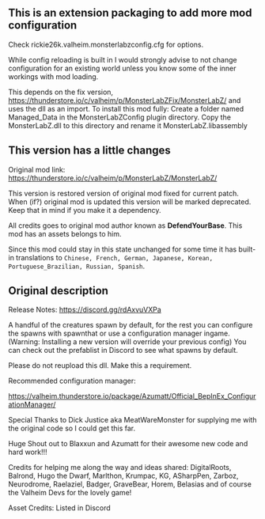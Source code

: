 ## This is an extension packaging to add more mod configuration
Check rickie26k.valheim.monsterlabzconfig.cfg for options.

While config reloading is built in I would strongly advise to not change
configuration for an existing world unless you know some of the inner workings
with mod loading.

This depends on the fix version, https://thunderstore.io/c/valheim/p/MonsterLabZFix/MonsterLabZ/
and uses the dll as an import. To install this mod fully:
Create a folder named Managed_Data in the MonsterLabZConfig plugin directory.
Copy the MonsterLabZ.dll to this directory and rename it MonsterLabZ.libassembly

## This version has a little changes

Original mod link: https://thunderstore.io/c/valheim/p/MonsterLabZ/MonsterLabZ/

This version is restored version of original mod fixed for current patch. When (if?) original mod is updated this version will be marked deprecated. Keep that in mind if you make it a dependency.

All credits goes to original mod author known as **DefendYourBase**. This mod has an assets belongs to him.

Since this mod could stay in this state unchanged for some time it has built-in translations to `Chinese, French, German, Japanese, Korean, Portuguese_Brazilian, Russian, Spanish`.

## Original description

Release Notes: https://discord.gg/rdAxvuVXPa

A handful of the creatures spawn by default, for the rest you can configure the spawns with spawnthat or use a configuration manager ingame. (Warning: Installing a new version will override your previous config) You can check out the prefablist in Discord to see what spawns by default.

Please do not reupload this dll. Make this a requirement.

Recommended configuration manager:

https://valheim.thunderstore.io/package/Azumatt/Official_BepInEx_ConfigurationManager/

Special Thanks to Dick Justice aka MeatWareMonster for supplying me with the original code so I could get this far.

Huge Shout out to Blaxxun and Azumatt for their awesome new code and hard work!!!

Credits for helping me along the way and ideas shared: DigitalRoots, Balrond, Hugo the Dwarf, Marlthon, Krumpac, KG, ASharpPen, Zarboz, Neurodrome, Raelaziel, Badger, GraveBear, Horem, Belasias and of course the Valheim Devs for the lovely game!

Asset Credits: Listed in Discord